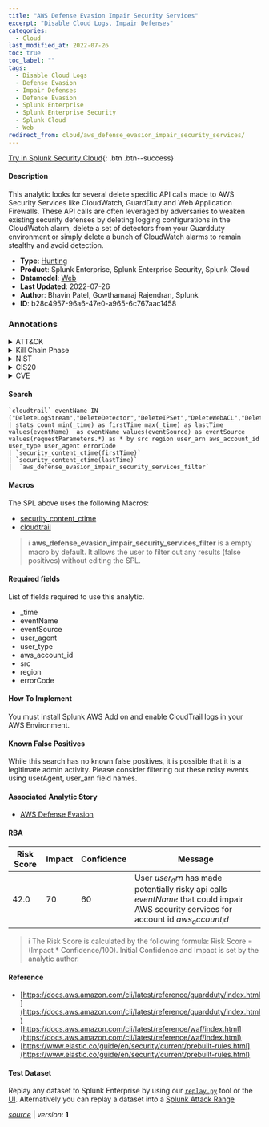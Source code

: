 ```yaml
---
title: "AWS Defense Evasion Impair Security Services"
excerpt: "Disable Cloud Logs, Impair Defenses"
categories:
  - Cloud
last_modified_at: 2022-07-26
toc: true
toc_label: ""
tags:
  - Disable Cloud Logs
  - Defense Evasion
  - Impair Defenses
  - Defense Evasion
  - Splunk Enterprise
  - Splunk Enterprise Security
  - Splunk Cloud
  - Web
redirect_from: cloud/aws_defense_evasion_impair_security_services/
---
```




[Try in Splunk Security Cloud](https://www.splunk.com/en_us/cyber-security.html){: .btn .btn--success}

#### Description

This analytic looks for several delete specific API calls made to AWS Security Services like CloudWatch, GuardDuty and Web Application Firewalls. These API calls are often leveraged by adversaries to weaken existing security defenses by deleting logging configurations in the CloudWatch alarm, delete a set of detectors from your Guardduty environment or simply delete a bunch of CloudWatch alarms to remain stealthy and avoid detection.

- **Type**: [Hunting](https://github.com/splunk/security_content/wiki/Detection-Analytic-Types)
- **Product**: Splunk Enterprise, Splunk Enterprise Security, Splunk Cloud
- **Datamodel**: [Web](https://docs.splunk.com/Documentation/CIM/latest/User/Web)
- **Last Updated**: 2022-07-26
- **Author**: Bhavin Patel, Gowthamaraj Rajendran, Splunk
- **ID**: b28c4957-96a6-47e0-a965-6c767aac1458

### Annotations
<details>
  <summary>ATT&CK</summary>

<div markdown="1">

#### [ATT&CK](https://attack.mitre.org/)

| ID          | Technique   | Tactic         |
| ----------- | ----------- |--------------- |
| [T1562.008](https://attack.mitre.org/techniques/T1562/008/) | Disable Cloud Logs | Defense Evasion |

| [T1562](https://attack.mitre.org/techniques/T1562/) | Impair Defenses | Defense Evasion |

</div>
</details>


<details>
  <summary>Kill Chain Phase</summary>

<div markdown="1">

* Exploitation


</div>
</details>


<details>
  <summary>NIST</summary>

<div markdown="1">

* DE.AE



</div>
</details>

<details>
  <summary>CIS20</summary>

<div markdown="1">

* CIS 10



</div>
</details>

<details>
  <summary>CVE</summary>

<div markdown="1">


</div>
</details>


#### Search

```
`cloudtrail` eventName IN ("DeleteLogStream","DeleteDetector","DeleteIPSet","DeleteWebACL","DeleteRule","DeleteRuleGroup","DeleteLoggingConfiguration","DeleteAlarms") 
| stats count min(_time) as firstTime max(_time) as lastTime values(eventName)  as eventName values(eventSource) as eventSource values(requestParameters.*) as * by src region user_arn aws_account_id user_type user_agent errorCode
| `security_content_ctime(firstTime)` 
| `security_content_ctime(lastTime)`
|  `aws_defense_evasion_impair_security_services_filter`
```

#### Macros
The SPL above uses the following Macros:
* [security_content_ctime](https://github.com/splunk/security_content/blob/develop/macros/security_content_ctime.yml)
* [cloudtrail](https://github.com/splunk/security_content/blob/develop/macros/cloudtrail.yml)

> :information_source:
> **aws_defense_evasion_impair_security_services_filter** is a empty macro by default. It allows the user to filter out any results (false positives) without editing the SPL.



#### Required fields
List of fields required to use this analytic.
* _time
* eventName
* eventSource
* user_agent
* user_type
* aws_account_id
* src
* region
* errorCode



#### How To Implement
You must install Splunk AWS Add on and enable CloudTrail logs in your AWS Environment.
#### Known False Positives
While this search has no known false positives, it is possible that it is a legitimate admin activity. Please consider filtering out these noisy events using userAgent, user_arn field names.

#### Associated Analytic Story
* [AWS Defense Evasion](/stories/aws_defense_evasion)




#### RBA

| Risk Score  | Impact      | Confidence   | Message      |
| ----------- | ----------- |--------------|--------------|
| 42.0 | 70 | 60 | User $user_arn$ has made potentially risky api calls $eventName$ that could impair AWS security services for account id $aws_account_id$ |


> :information_source:
> The Risk Score is calculated by the following formula: Risk Score = (Impact * Confidence/100). Initial Confidence and Impact is set by the analytic author.


#### Reference

* [https://docs.aws.amazon.com/cli/latest/reference/guardduty/index.html](https://docs.aws.amazon.com/cli/latest/reference/guardduty/index.html)
* [https://docs.aws.amazon.com/cli/latest/reference/waf/index.html](https://docs.aws.amazon.com/cli/latest/reference/waf/index.html)
* [https://www.elastic.co/guide/en/security/current/prebuilt-rules.html](https://www.elastic.co/guide/en/security/current/prebuilt-rules.html)



#### Test Dataset
Replay any dataset to Splunk Enterprise by using our [`replay.py`](https://github.com/splunk/attack_data#using-replaypy) tool or the [UI](https://github.com/splunk/attack_data#using-ui).
Alternatively you can replay a dataset into a [Splunk Attack Range](https://github.com/splunk/attack_range#replay-dumps-into-attack-range-splunk-server)




[*source*](https://github.com/splunk/security_content/tree/develop/detections/cloud/aws_defense_evasion_impair_security_services.yml) \| *version*: **1**